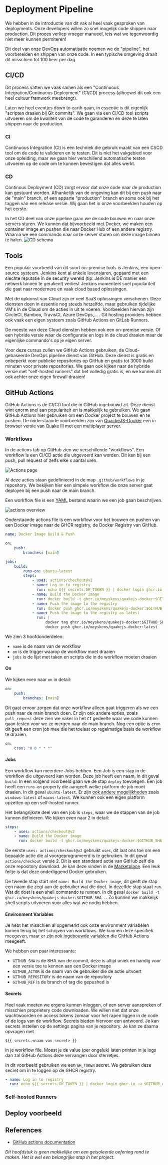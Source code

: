 # Deployment Pipeline

We hebben in de introductie van dit vak al heel vaak gesproken van deployments. Onze developers willen zo snel mogelijk code shippen naar production. Dit proces verliep vroeger manueel, iets wat we tegenwoordig niet meer kunnen permiteren!

Dit deel van onze DevOps automatisatie noemen we de "pipeline", het voorbereiden en shippen van onze code. In een typische omgeving draait dit misschien tot 100 keer per dag.

## CI/CD

Dit process vatten we vaak samen als een "Continuous Integration/Continuous Deployment" (CI/CD) process (alhoewel dit ook een heel cultuur framwork meebrengt).

Laten we heel eventjes down to earth gaan, in essentie is dit eigenlijk "scripten draaien bij Git commits". We gaan via een CI/CD tool scripts uitvoeren om de kwaliteit van de code te garanderen en deze te laten shippen naar de production.

### CI

Continuous Integration (CI) is een techniek die gebruik maakt van een CI/CD tool om de code te valideren en te testen. Dit is niet het vakgebied voor onze opleiding, maar we gaan hier verschillend automatische testen uitvoeren op de code om te kunnen bevestigen dat alles werkt.

### CD

Continous Deployment (CD) zorgt ervoor dat onze code naar de production kan gestuurd worden. Afhankelijk van de ongeving kan dit bij een push naar de "main" branch, of een apparte "production" branch en soms ook bij het taggen van een release versie. Wij gaan het in onze voorbeelden houden op het eerste.

In het CD deel van onze pipeline gaan we de code bouwen en naar onze servers sturen. We kunnen dat bijvoorbeeld met Docker, we maken een container image en pushen die naar Docker Hub of een andere registry. Waarna we een commando naar onze server sturen om deze image binnen te halen.
![CD schema](./CD.png)

## Tools

Een populair voorbeeld van dit soort on-premise tools is Jenkins, een open-source systeem. Jenkins kent al enkele levensjaren, gepaard met een slechte reputatie in de security wereld (tip: Jenkins is DE manier een netwerk binnen te geraken!) verliest Jenkins momenteel snel populariteit die gaat naar modernere en vaak cloud based oplossingen.

Met de opkomst van Cloud zijn er veel SaaS oplossingen verschenen. Deze diensten doen in essentie nog steeds hetzelfde, maar gebruiken tijdelijke VM's in de Cloud om de acties in uit te voeren. Voorbeelden hiervan zijn CircleCI, Bamboo, TravisCI, Azure DevOps,... . Git hosting providers hebben ook vaak een eigen systeem zoals GitHub Actions en GitLab Runners.

De meeste van deze Cloud diensten hebben ook een on-premise versie. Of een hybride versie waar de configuratie en logs in de cloud draaien maar de eigenlijke commando's op je eigen server.

Voor deze cursus zullen we GitHub Actions gebruiken, de Cloud-gebaseerde DevOps pipeline dienst van GitHub. Deze dienst is gratis en onbeperkt voor publieke repositories op GitHub en gratis tot 3000 build minuten voor private repositories.
We gaan ook kijken naar de hybride versie met "self-hosted runners" dat het volledig gratis is, en we kunnen dit ook achter onze eigen firewall draaien!

## GitHub Actions

GitHub Actions is de CI/CD tool die in GitHub ingebouwd zit. Deze dienst wint enorm snel aan populariteit en is makkelijk te gebruiken.
We gaan GitHub Actions hier gebruiken om een Docker project te bouwen en te pushen. De onderstaande voorbeelden zijn van [QuackeJS-Docker](https://github.com/meyskens/quakejs-docker/) een in browser versie van Quake III met een multiplayer server.

### Workflows

In de actions tab op GitHub zien we verschillende "workflows". Een workflow is een CI/CD actie die uitgevoerd kan worden. Dit kan bij een push, pull request of zelfs elke x aantal uren.

![Actions page](./actions-page.png)

Al deze acties staan gedefinieerd in de map `.github/workflows` in je repository. We bekijken hier een simpele workflow die onze server gaat deployen bij een push naar de main branch.

Een workflow file is een [YAML](../yaml) bestand waarin we een job gaan beschrijven.

![actions overview](./overview-actions-simple.png)

Onderstaande actions file is een workflow voor het bouwen en pushen van een Docker image naar de GHCR registry, de Docker Registry van GitHub.

```yaml
name: Docker Image Build & Push

on:
    push:
        branches: [main]

jobs:
    build:
        runs-on: ubuntu-latest
        steps:
            - uses: actions/checkout@v2
            - name: Log in to registry
              run: echo ${{ secrets.GH_TOKEN }} | docker login ghcr.io -u $GITHUB_ACTOR --password-stdin
            - name: Build the Docker image
              run: docker build -t ghcr.io/meyskens/quakejs-docker:$GITHUB_SHA .
            - name: Push the image to the registry
              run: docker push ghcr.io/meyskens/quakejs-docker:$GITHUB_SHA
            - name: Push the image to the registry as latest
              run: |
                  docker tag ghcr.io/meyskens/quakejs-docker:$GITHUB_SHA ghcr.io/meyskens/quakejs-docker:latest
                  docker push ghcr.io/meyskens/quakejs-docker:latest
```

We zien 3 hoofdonderdelen:

-   `name` is de naam van de workflow
-   `on` is de trigger waarop de workflow moet draaien
-   `jobs` is de lijst met taken en scripts die in de workflow moeten draaien

#### On

We kijken even naar `on` in detail:

```yaml
on:
    push:
        branches: [main]
```

Dit gaat ervoor zorgen dat onze workflow alleen gaat triggeren als we een push naar de main branch doen.
Er zijn ook andere opties, zoals `pull_request` deze zien we vaker in het `CI` gedeelte waar we code kunnen gaan testen voor we ze mergen naar de main branch.
Nog een optie is `cron` dit geeft een cron job mee die het toelaat op regelmatige basis de workflow te draaien.

```yaml
on:
    cron: "0 0 * * *"
```

#### Jobs

Een workflow kan meerdere Jobs hebben. Een Job is een stap in de workflow die uitgevoerd kan worden. Deze job heeft een naam, in dit geval `build`. In een volgend voorbeeld gaan we de stap `deploy` toevoegen.
Een job heeft een `runs-on` property die aangeeft welke platform de job moet draaien. In dit geval `ubuntu-latest`. Er zijn [ook andere mogelijkheden](https://docs.github.com/en/actions/learn-github-actions/workflow-syntax-for-github-actions#jobsjob_idruns-on) zoals `windows-latest` of `macos-latest`.
We kunnen ook een eigen platform opzetten op een self-hosted runner.

Het belangrijkste deel van een job is `steps`, waar we de stappen van de job kunnen definieren. We kijken even naar 2 in detail:

```yaml
steps:
    - uses: actions/checkout@v2
    - name: Build the Docker image
      run: docker build -t ghcr.io/meyskens/quakejs-docker:$GITHUB_SHA .
```

De eerste `uses: actions/checkout@v2` gebruikt `uses`, dit laat ons toe om een bepaalde actie die al voorgeprogrameerd is te gebruiken. In dit geval `actions/checkout` versie 2. Dit is een standaard actie van GitHub zelf die onze repository download. Je kan deze vinden in de [Marketplace](https://github.com/marketplace?type=actions). Een leuk feitje is dat deze onderliggend Docker gebruiken.

De tweede stap start met `name: Build the Docker image`, dit geeft de stap een naam die zegt aan de gebruiker wat die doet.
In dezelfde stap staat `run`. Wat dit doet is een shell commando te runnen. In dit geval `docker build -t ghcr.io/meyskens/quakejs-docker:$GITHUB_SHA .`.
Zo kunnen we makkelijk shell scripts uitvoeren voor alles wat we nodig hebben.

#### Environment Variables

Je hebt het misschien al opgemerkt ook onze environment variabelen komen terug bij het schrijven van workflows. We kunnen deze specifiek meegeven, maar er zijn ook [ingebouwde variablen](https://docs.github.com/en/actions/learn-github-actions/environment-variables) die GitHub Actions meegeeft.

We hebben een paar interessante:

-   `GITHUB_SHA` is de SHA van de commit, deze is altijd uniek en handig voor een versie toe te kennen aan een Docker image
-   `GITHUB_ACTOR` is de naam van de gebruiker die de actie uitvoert
-   `GITHUB_REPOSITORY` is de naam van de repository
-   `GITHUB_REF` is de branch of tag die gepushed is

#### Secrets

Heel vaak moeten we ergens kunnen inloggen, of een server aanspreken of misschien proprietery code downloaden. We willen niet dat onze wachtwoorden en access tokens zomaar voor het rapen liggen in de code of de logs van de workflow. Secrets bieden hiervoor een antwoord.
Je kan secrets instellen op de settings pagina van je repository. Je kan ze daarna opvragen met

```
${{ secrets.<naam van secret> }}
```

in je workflow file.
Moest je de value (per ongeluk) laten printen in je logs dan zal GitHub Actions deze vervangen door sterretjes.

In dit voorbeeld gebruiken we een `GH_TOKEN` secret. We gebruiken deze secret om in te loggen op de GHCR registry.

```yaml
- name: Log in to registry
  run: echo ${{ secrets.GH_TOKEN }} | docker login ghcr.io -u $GITHUB_ACTOR --password-stdin
```

### Self-hosted Runners

## Deploy voorbeeld

## References

-   [GitHub actions documentation](https://docs.github.com/en/actions)

_Dit hoofdstuk is geen makkelijke om een geisoleerde oefening rond te maken. Het is wel een belangrijke stap in het project._
